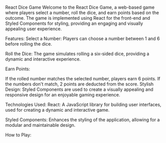 React Dice Game
Welcome to the React Dice Game, a web-based game where players select a number, roll the dice, and earn points based on the outcome. The game is implemented using React for the front-end and Styled Components for styling, providing an engaging and visually appealing user experience.

Features:
Select a Number:
Players can choose a number between 1 and 6 before rolling the dice.

Roll the Dice:
The game simulates rolling a six-sided dice, providing a dynamic and interactive experience.

Earn Points:

If the rolled number matches the selected number, players earn 6 points.
If the numbers don't match, 2 points are deducted from the score.
Stylish Design:
Styled Components are used to create a visually appealing and responsive design for an enjoyable gaming experience.

Technologies Used:
React: A JavaScript library for building user interfaces, used for creating a dynamic and interactive game.

Styled Components: Enhances the styling of the application, allowing for a modular and maintainable design.

How to Play:
